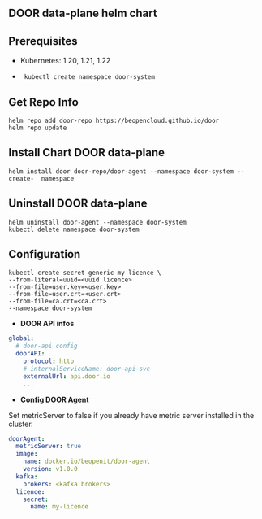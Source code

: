 ## DOOR data-plane helm chart

## Prerequisites
- Kubernetes: 1.20, 1.21, 1.22

- ```shell
   kubectl create namespace door-system
  ```
## Get Repo Info

```
helm repo add door-repo https://beopencloud.github.io/door
helm repo update 
```

## Install Chart DOOR data-plane

```
helm install door door-repo/door-agent --namespace door-system --create-  namespace
```

## Uninstall DOOR data-plane

```
helm uninstall door-agent --namespace door-system
kubectl delete namespace door-system
```

## Configuration
```shell
kubectl create secret generic my-licence \
--from-literal=uuid=<uuid licence>
--from-file=user.key=<user.key>
--from-file=user.crt=<user.crt>
--from-file=ca.crt=<ca.crt>
--namespace door-system
```

- __DOOR API infos__

```yaml
global:
  # door-api config
  doorAPI:
    protocol: http
    # internalServiceName: door-api-svc
    externalUrl: api.door.io
    ...
```

- __Config DOOR Agent__

Set metricServer to false if you already have metric server installed in the cluster.

```yaml
doorAgent:
  metricServer: true
  image:
    name: docker.io/beopenit/door-agent
    version: v1.0.0
  kafka:
    brokers: <kafka brokers>
  licence:
    secret:
      name: my-licence
```
